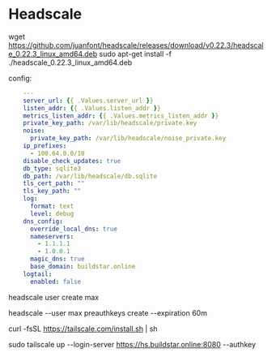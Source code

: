 # Headscale

wget https://github.com/juanfont/headscale/releases/download/v0.22.3/headscale_0.22.3_linux_amd64.deb
sudo apt-get install -f ./headscale_0.22.3_linux_amd64.deb

config:

```yaml
    ---
    server_url: {{ .Values.server_url }}
    listen_addr: {{ .Values.listen_addr }}
    metrics_listen_addr: {{ .Values.metrics_listen_addr }}
    private_key_path: /var/lib/headscale/private.key
    noise:
      private_key_path: /var/lib/headscale/noise_private.key
    ip_prefixes:
      - 100.64.0.0/10
    disable_check_updates: true
    db_type: sqlite3
    db_path: /var/lib/headscale/db.sqlite
    tls_cert_path: ""
    tls_key_path: ""
    log:
      format: text
      level: debug
    dns_config:
      override_local_dns: true
      nameservers:
        - 1.1.1.1
        - 1.0.0.1
      magic_dns: true
      base_domain: buildstar.online
    logtail:
      enabled: false
```
headscale user create max

headscale --user max preauthkeys create --expiration 60m

curl -fsSL https://tailscale.com/install.sh | sh

sudo tailscale up --login-server https://hs.buildstar.online:8080 --authkey 



